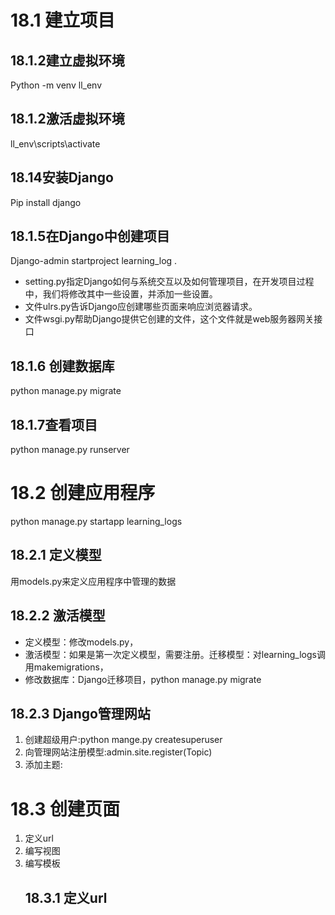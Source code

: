 # 18.1 建立项目

## 18.1.2建立虚拟环境
Python -m venv ll_env

## 18.1.2激活虚拟环境
ll_env\scripts\activate

## 18.14安装Django
Pip install django

## 18.1.5在Django中创建项目
Django-admin startproject learning_log .

* setting.py指定Django如何与系统交互以及如何管理项目，在开发项目过程中，我们将修改其中一些设置，并添加一些设置。
* 文件ulrs.py告诉Django应创建哪些页面来响应浏览器请求。
* 文件wsgi.py帮助Django提供它创建的文件，这个文件就是web服务器网关接口


## 18.1.6 创建数据库
python manage.py migrate

## 18.1.7查看项目
python manage.py runserver

# 18.2 创建应用程序
python manage.py startapp learning_logs 

## 18.2.1 定义模型
用models.py来定义应用程序中管理的数据

## 18.2.2 激活模型
* 定义模型：修改models.py，
* 激活模型：如果是第一次定义模型，需要注册。迁移模型：对learning_logs调用makemigrations，
* 修改数据库：Django迁移项目，python manage.py migrate

## 18.2.3 Django管理网站
1. 创建超级用户:python mange.py createsuperuser
2. 向管理网站注册模型:admin.site.register(Topic)
3. 添加主题:
   
# 18.3 创建页面
1. 定义url
2. 编写视图
3. 编写模板
   ## 18.3.1 定义url
   